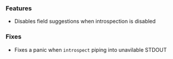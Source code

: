 ### Features

- Disables field suggestions when introspection is disabled

### Fixes

- Fixes a panic when `introspect` piping into unavilable STDOUT
